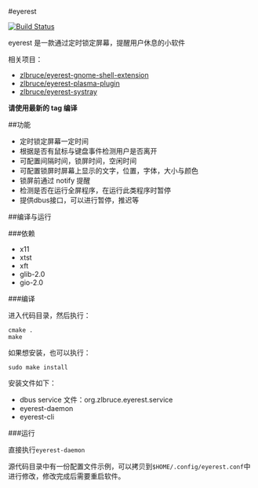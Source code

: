 #eyerest

[![Build Status](https://travis-ci.org/zlbruce/eyerest.svg?branch=master)](https://travis-ci.org/zlbruce/eyerest)

eyerest 是一款通过定时锁定屏幕，提醒用户休息的小软件

相关项目：
* [zlbruce/eyerest-gnome-shell-extension](https://github.com/zlbruce/eyerest-gnome-shell-extension)
* [zlbruce/eyerest-plasma-plugin](https://github.com/zlbruce/eyerest-plasma-plugin)
* [zlbruce/eyerest-systray](https://github.com/zlbruce/eyerest-systray)

**请使用最新的 tag 编译**

##功能

* 定时锁定屏幕一定时间
* 根据是否有鼠标与键盘事件检测用户是否离开
* 可配置间隔时间，锁屏时间，空闲时间
* 可配置锁屏时屏幕上显示的文字，位置，字体，大小与颜色
* 锁屏前通过 notify 提醒
* 检测是否在运行全屏程序，在运行此类程序时暂停
* 提供dbus接口，可以进行暂停，推迟等

##编译与运行

###依赖

* x11
* xtst
* xft
* glib-2.0
* gio-2.0

###编译

进入代码目录，然后执行：

    cmake .
    make

如果想安装，也可以执行：

    sudo make install

安装文件如下：

* dbus service 文件：org.zlbruce.eyerest.service
* eyerest-daemon
* eyerest-cli

###运行

直接执行`eyerest-daemon`

源代码目录中有一份配置文件示例，可以拷贝到`$HOME/.config/eyerest.conf`中进行修改，修改完成后需要重启软件。

